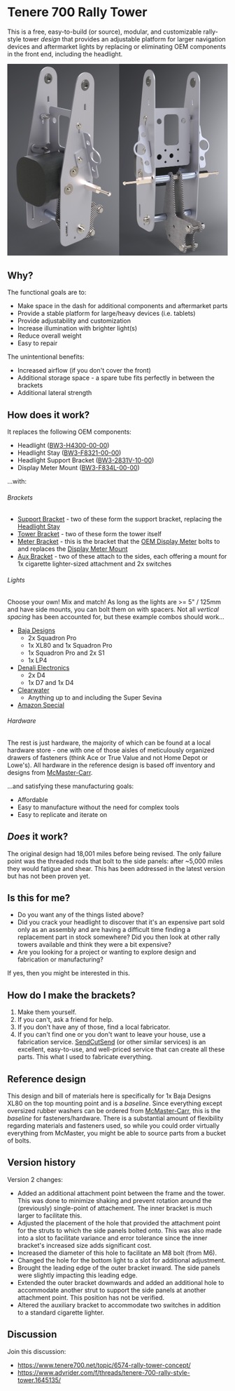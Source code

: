 # Tenere 700 Rally Tower

This is a free, easy-to-build (or source), modular, and customizable rally-style tower *design* that provides an adjustable platform for larger navigation devices and aftermarket lights by replacing or eliminating OEM components in the front end, including the headlight. 

![Tower concept rear](images/renders/v07/tower-v07-angles.jpg)

## Why?

The functional goals are to:
- Make space in the dash for additional components and aftermarket parts
- Provide a stable platform for large/heavy devices (i.e. tablets)
- Provide adjustability and customization
- Increase illumination with brighter light(s)
- Reduce overall weight
- Easy to repair

The unintentional benefits:
- Increased airflow (if you don't cover the front)
- Additional storage space - a spare tube fits perfectly in between the brackets
- Additional lateral strength

## How does it work?

It replaces the following OEM components:
- Headlight ([BW3-H4300-00-00](https://yamaha-motor.com/parts/diagram/10635215/242553596?partNumber=BW3H43000000))
- Headlight Stay ([BW3-F8321-00-00](https://yamaha-motor.com/parts/diagram/10635215/242410301?partNumber=BW3F83210000))
- Headlight Support Bracket ([BW3-2831V-10-00](https://yamaha-motor.com/parts/diagram/10635215/242410301?partNumber=BW32831V1000))
- Display Meter Mount ([BW3-F834L-00-00](https://yamaha-motor.com/parts/diagram/10635215/242368756?partNumber=BW3F834L0000))

...with:

###### Brackets

  - [Support Bracket](https://github.com/random1781/Tenere700/tree/main/tower/bracket-support) - two of these form the support bracket, replacing the [Headlight Stay](https://yamaha-motor.com/parts/diagram/10635215/242410301?partNumber=BW3F83210000)
  - [Tower Bracket](https://github.com/random1781/Tenere700/tree/main/tower/bracket-tower) - two of these form the tower itself
  - [Meter Bracket](https://github.com/random1781/Tenere700/tree/main/tower/bracket-meter) - this is the bracket that the [OEM Display Meter](https://yamaha-motor.com/parts/diagram/10635215/242368756?partNumber=BW3835002000) bolts to and replaces the [Display Meter Mount](https://yamaha-motor.com/parts/diagram/10635215/242368756?partNumber=BW3F834L0000)
  - [Aux Bracket](https://github.com/random1781/Tenere700/tree/main/tower/bracket-aux) - two of these attach to the sides, each offering a mount for 1x cigarette lighter-sized attachment and 2x switches
  
###### Lights

Choose your own! Mix and match! As long as the lights are >= 5" / 125mm and have side mounts, you can bolt them on with spacers. Not all *vertical spacing* has been accounted for, but these example combos should work...
  - [Baja Designs](https://www.bajadesigns.com/)
    - 2x Squadron Pro
    - 1x XL80 and 1x Squadron Pro
	- 1x Squadron Pro and 2x S1
	- 1x LP4
  - [Denali Electronics](https://denalielectronics.com/)
    - 2x D4
    - 1x D7 and 1x D4
  - [Clearwater](https://clearwaterlights.com/)
    - Anything up to and including the Super Sevina
  - [Amazon Special](https://www.amazon.com/Auxbeam-Strobe-Driving-Polaris-Wrangler/dp/B0BKRTSP36)

###### Hardware

The rest is just hardware, the majority of which can be found at a local hardware store - one with one of those aisles of meticulously organized drawers of fasteners (think Ace or True Value and not Home Depot or Lowe's). All hardware in the reference design is based off inventory and designs from [McMaster-Carr](https://www.mcmaster.com/).

...and satisfying these manufacturing goals:
- Affordable
- Easy to manufacture without the need for complex tools
- Easy to replicate and iterate on

## *Does* it work?

The original design had 18,001 miles before being revised. The only failure point was the threaded rods that bolt to the side panels: after ~5,000 miles they would fatigue and shear. This has been addressed in the latest version but has not been proven yet.

## Is this for me?

- Do you want any of the things listed above?
- Did you crack your headlight to discover that it's an expensive part sold only as an assembly and are having a difficult time finding a replacement part in stock somewhere? Did you then look at other rally towers available and think they were a bit expensive?
- Are you looking for a project or wanting to explore design and fabrication or manufacturing?

If yes, then you might be interested in this.

## How do I make the brackets?

1. Make them yourself.
2. If you can't, ask a friend for help.
3. If you don't have any of those, find a local fabricator.
4. If you can't find one or you don't want to leave your house, use a fabrication service. [SendCutSend](https://www.sendcutsend.com) (or other similar services) is an excellent, easy-to-use, and well-priced service that can create all these parts. This what I used to fabricate everything.

## Reference design

This design and bill of materials here is specifically for 1x Baja Designs XL80 on the top mounting point and is a *baseline*. Since everything except oversized rubber washers can be ordered from [McMaster-Carr](https://www.mcmaster.com/), this is the *baseline* for fasteners/hardware. There is a substantial amount of flexibility regarding materials and fasteners used, so while you could order virtually everything from McMaster, you might be able to source parts from a bucket of bolts.

## Version history

Version 2 changes:
- Added an additional attachment point between the frame and the tower. This was done to minimize shaking and prevent rotation around the (previously) single-point of attachement. The inner bracket is much larger to facilitate this.
- Adjusted the placement of the hole that provided the attachment point for the struts to which the side panels bolted onto. This was also made into a slot to facilitate variance and error tolerance since the inner bracket's increased size adds significant cost.
- Increased the diameter of this hole to facilitate an M8 bolt (from M6).
- Changed the hole for the bottom light to a slot for additional adjustment.
- Brought the leading edge of the outer bracket inward. The side panels were slightly impacting this leading edge.
- Extended the outer bracket downwards and added an additional hole to accommodate another strut to support the side panels at another attachment point. This position has not be verified.
- Altered the auxiliary bracket to accommodate two switches in addition to a standard cigarette lighter.

## Discussion

Join this discussion:
- https://www.tenere700.net/topic/6574-rally-tower-concept/
- https://www.advrider.com/f/threads/tenere-700-rally-style-tower.1645135/

